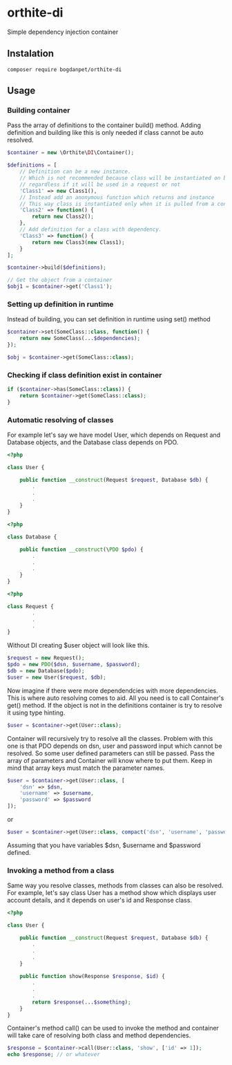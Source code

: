 # orthite-di
Simple dependency injection container

## Instalation

```
composer require bogdanpet/orthite-di
```

## Usage

### Building container
Pass the array of definitions to the container build() method.
Adding definition and building like this is only needed if class cannot be auto resolved.

```php
$container = new \Orthite\DI\Container();

$definitions = [
    // Definition can be a new instance.
    // Which is not recommended because class will be instantiated on build
    // regardless if it will be used in a request or not
    'Class1' => new Class1(),
    // Instead add an anonymous function which returns and instance
    // This way class is instantiated only when it is pulled from a container.
    'Class2' => function() {
        return new Class2();
    },
    // Add definition for a class with dependency.
    'Class3' => function() {
        return new Class3(new Class1);
    }
];

$container->build($definitions);

// Get the object from a container
$obj1 = $container->get('Class1');
```

### Setting up definition in runtime
Instead of building, you can set definition in runtime using set() method

```php
$container->set(SomeClass::class, function() {
    return new SomeClass(...$dependencies);
});

$obj = $container->get(SomeClass::class);
```

### Checking if class definition exist in container

```php
if ($container->has(SomeClass::class)) {
    return $container->get(SomeClass::class);
}
```

### Automatic resolving of classes
For example let's say we have model User, which depends on Request and Database objects, and the Database class depends on PDO.

```php
<?php

class User {

    public function __construct(Request $request, Database $db) {
        .
        .
        .
    }
}
```

```php
<?php

class Database {

    public function __construct(\PDO $pdo) {
        .
        .
        .
    }
}
```

```php
<?php

class Request {
        .
        .
        .
}
```

Without DI creating $user object will look like this.

```php
$request = new Request();
$pdo = new PDO($dsn, $username, $password);
$db = new Database($pdo);
$user = new User($request, $db);
```

Now imagine if there were more dependendcies with more dependencies. This is where auto resolving comes to aid. All you need is to call Container's get() method. If the object is not in the definitions container is try to resolve it using type hinting.

```php
$user = $container->get(User::class);
```

Container will recursively try to resolve all the classes. Problem with this one is that PDO depends on dsn, user and password input which cannot be resolved. So some user defined parameters can still be passed.
Pass the array of parameters and Container will know where to put them. Keep in mind that array keys must match the parameter names.

```php
$user = $container->get(User::class, [
    'dsn' => $dsn,
    'username' => $username,
    'password' => $password
]);
```
or
```php
$user = $container->get(User::class, compact('dsn', 'username', 'password');
```
Assuming that you have variables $dsn, $username and $password defined.

### Invoking a method from a class
Same way you resolve classes, methods from classes can also be resolved. For example, let's say class User has a method show which displays user account details, and it depends on user's id and Response class.

```php
<?php

class User {

    public function __construct(Request $request, Database $db) {
        .
        .
        .
    }
    
    public function show(Response $response, $id) {
        .
        .
        .
        return $response(...$something);
    }
}
```

Container's method call() can be used to invoke the method and container will take care of resolving both class and method dependencies.

```php
$response = $container->call(User::class, 'show', ['id' => 1]);
echo $response; // or whatever
```
